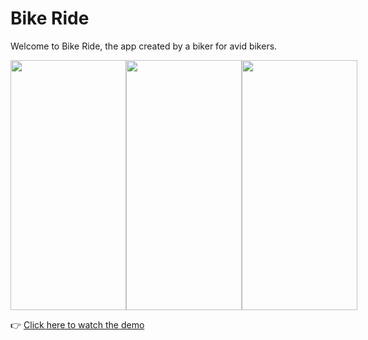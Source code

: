 # Bike Ride


Welcome to Bike Ride, the app created by a biker for avid bikers.


<div style="display: flex; justify-content: space-between;">
    <img src="https://github.com/JackOehling/BikeRide_JackOehling/assets/132861458/038ca5b6-be7d-4fe5-9bf0-d98534f84ce5" width="185" height="400">
    <img src="https://github.com/JackOehling/BikeRide_JackOehling/assets/132861458/9910489a-b7c5-49f7-9c1b-091b421285f3" width="185" height="400">
    <img src="https://github.com/JackOehling/BikeRide_JackOehling/assets/132861458/f4a792d3-01a6-4398-b97c-9251a156ffa1" width="185" height="400">
</div>

👉 [Click here to watch the demo]([https://www.youtube.com/watch?v=](https://youtube.com/shorts/Ao6UWDopvz8))
